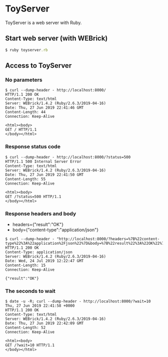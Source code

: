 # ToyServer
ToyServer is a web server with Ruby.

## Start web server (with WEBrick)

```ruby
$ ruby toyserver.rb
```

## Access to ToyServer

### No parameters

```
$ curl --dump-header - http://localhost:8000/
HTTP/1.1 200 OK 
Content-Type: text/html
Server: WEBrick/1.4.2 (Ruby/2.6.3/2019-04-16)
Date: Thu, 27 Jun 2019 22:41:46 GMT
Content-Length: 44
Connection: Keep-Alive

<html><body>
GET / HTTP/1.1
</body></html>
```

### Response status code

```
$ curl --dump-header - http://localhost:8000/?status=500
HTTP/1.1 500 Internal Server Error 
Content-Type: text/html
Server: WEBrick/1.4.2 (Ruby/2.6.3/2019-04-16)
Date: Thu, 27 Jun 2019 22:41:50 GMT
Content-Length: 55
Connection: Keep-Alive

<html><body>
GET /?status=500 HTTP/1.1
</body></html>
```

### Response headers and body

- headers={"result":"OK"}
- body={"content-type":"application/json"}

```
$ curl --dump-header - "http://localhost:8000/?headers=%7B%22content-type%22%3A%22application%2Fjson%22%7D&body=%7B%22result%22%3A%22OK%22%7D"
HTTP/1.1 200 OK 
Content-Type: application/json
Server: WEBrick/1.4.2 (Ruby/2.6.3/2019-04-16)
Date: Wed, 24 Jul 2019 12:22:47 GMT
Content-Length: 15
Connection: Keep-Alive

{"result":"OK"}
```

### The seconds to wait

```
$ date -u -R; curl --dump-header - http://localhost:8000/?wait=10
Thu, 27 Jun 2019 22:41:58 +0000
HTTP/1.1 200 OK 
Content-Type: text/html
Server: WEBrick/1.4.2 (Ruby/2.6.3/2019-04-16)
Date: Thu, 27 Jun 2019 22:42:09 GMT
Content-Length: 52
Connection: Keep-Alive

<html><body>
GET /?wait=10 HTTP/1.1
</body></html>
```

